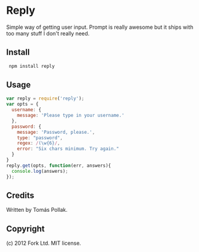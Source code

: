 Reply
=====

Simple way of getting user input. Prompt is really awesome but it ships with too
many stuff I don't really need.

Install
-------

``` sh
 npm install reply
```

Usage
-----

``` js
var reply = require('reply');
var opts = {
  username: {
    message: 'Please type in your username.'
  },
  password: {
    message: 'Password, please.',
    type: "password",
    regex: /(\w{6}/,
    error: "Six chars minimum. Try again."
  }
}
reply.get(opts, function(err, answers){
  console.log(answers);
});
```

Credits
-------
Written by Tomás Pollak.

Copyright
-------
(c) 2012 Fork Ltd. MIT license.
